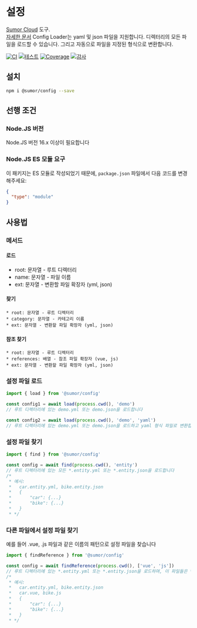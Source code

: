 # 설정

[Sumor Cloud](https://sumor.cloud) 도구.  
[자세한 문서](https://sumor.cloud/config)
Config Loader는 yaml 및 json 파일을 지원합니다. 디렉터리의 모든 파일을 로드할 수 있습니다.
그리고 자동으로 파일을 지정된 형식으로 변환합니다.

[![CI](https://github.com/sumor-cloud/config/actions/workflows/ci.yml/badge.svg)](https://github.com/sumor-cloud/config/actions/workflows/ci.yml)
[![테스트](https://github.com/sumor-cloud/config/actions/workflows/ut.yml/badge.svg)](https://github.com/sumor-cloud/config/actions/workflows/ut.yml)
[![Coverage](https://github.com/sumor-cloud/config/actions/workflows/coverage.yml/badge.svg)](https://github.com/sumor-cloud/config/actions/workflows/coverage.yml)
[![감사](https://github.com/sumor-cloud/config/actions/workflows/audit.yml/badge.svg)](https://github.com/sumor-cloud/config/actions/workflows/audit.yml)

## 설치

```bash
npm i @sumor/config --save
```

## 선행 조건

### Node.JS 버전

Node.JS 버전 16.x 이상이 필요합니다

### Node.JS ES 모듈 요구

이 패키지는 ES 모듈로 작성되었기 때문에,
`package.json` 파일에서 다음 코드를 변경해주세요:

```json
{
  "type": "module"
}
```

## 사용법

### 메서드

#### 로드

- root: 문자열 - 루트 디렉터리
- name: 문자열 - 파일 이름
- ext: 문자열 - 변환할 파일 확장자 (yml, json)

#### 찾기

    * root: 문자열 - 루트 디렉터리
    * category: 문자열 - 카테고리 이름
    * ext: 문자열 - 변환할 파일 확장자 (yml, json)

#### 참조 찾기

    * root: 문자열 - 루트 디렉터리
    * references: 배열 - 참조 파일 확장자 (vue, js)
    * ext: 문자열 - 변환할 파일 확장자 (yml, json)

### 설정 파일 로드

```javascript
import { load } from '@sumor/config'

const config1 = await load(process.cwd(), 'demo')
// 루트 디렉터리에 있는 demo.yml 또는 demo.json을 로드합니다

const config2 = await load(process.cwd(), 'demo', 'yaml')
// 루트 디렉터리에 있는 demo.yml 또는 demo.json을 로드하고 yaml 형식 파일로 변환합니다
```

### 설정 파일 찾기

```javascript
import { find } from '@sumor/config'

const config = await find(process.cwd(), 'entity')
// 루트 디렉터리에 있는 모든 *.entity.yml 또는 *.entity.json을 로드합니다
/*
 * 예시:
 *   car.entity.yml, bike.entity.json
 *   {
 *       "car": {...}
 *       "bike": {...}
 *   }
 * */
```

### 다른 파일에서 설정 파일 찾기

예를 들어 .vue, .js 파일과 같은 이름의 패턴으로 설정 파일을 찾습니다

```javascript
import { findReference } from '@sumor/config'

const config = await findReference(process.cwd(), ['vue', 'js'])
// 루트 디렉터리에 있는 *.entity.yml 또는 *.entity.json을 로드하며, 이 파일들은 *.vue 또는 *.js와 같은 이름을 가지고 있습니다
/*
 * 예시:
 *   car.entity.yml, bike.entity.json
 *   car.vue, bike.js
 *   {
 *       "car": {...}
 *       "bike": {...}
 *   }
 * */
```
